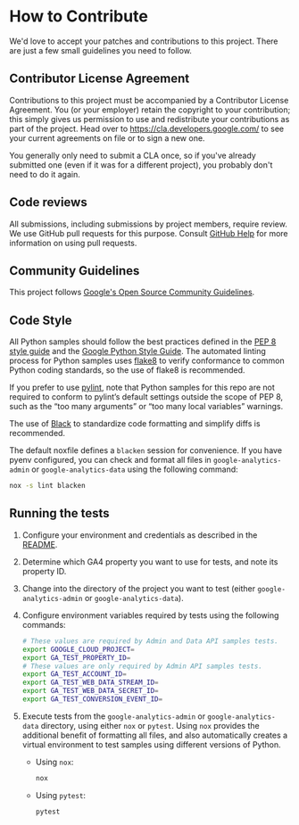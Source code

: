 # How to Contribute

We'd love to accept your patches and contributions to this project. There are
just a few small guidelines you need to follow.

## Contributor License Agreement

Contributions to this project must be accompanied by a Contributor License
Agreement. You (or your employer) retain the copyright to your contribution;
this simply gives us permission to use and redistribute your contributions as
part of the project. Head over to <https://cla.developers.google.com/> to see
your current agreements on file or to sign a new one.

You generally only need to submit a CLA once, so if you've already submitted one
(even if it was for a different project), you probably don't need to do it
again.

## Code reviews

All submissions, including submissions by project members, require review. We
use GitHub pull requests for this purpose. Consult
[GitHub Help](https://help.github.com/articles/about-pull-requests/) for more
information on using pull requests.

## Community Guidelines

This project follows [Google's Open Source Community
Guidelines](https://opensource.google.com/conduct/).

## Code Style

All Python samples should follow the best practices defined in the [PEP 8 style
guide](https://www.python.org/dev/peps/pep-0008/) and the [Google Python Style
Guide](http://google.github.io/styleguide/pyguide.html). The automated linting
process for Python samples uses [flake8](http://flake8.pycqa.org/en/latest/) to
verify conformance to common Python coding standards, so the use of flake8 is
recommended.

If you prefer to use [pylint](https://www.pylint.org/), note that Python samples
for this repo are not required to conform to pylint’s default settings outside
the scope of PEP 8, such as the “too many arguments” or “too many local
variables” warnings.

The use of [Black](https://pypi.org/project/black/) to standardize code
formatting and simplify diffs is recommended.

The default noxfile defines a `blacken` session for convenience. If you have
pyenv configured, you can check and format all files in `google-analytics-admin`
or `google-analytics-data` using the following command:

```sh
nox -s lint blacken
```

## Running the tests

1.  Configure your environment and credentials as described in the
    [README](README.md).
2.  Determine which GA4 property you want to use for tests, and note its
    property ID.
3.  Change into the directory of the project you want to test (either
    `google-analytics-admin` or `google-analytics-data`).
4.  Configure environment variables required by tests using the following
    commands:

    ```sh
    # These values are required by Admin and Data API samples tests.
    export GOOGLE_CLOUD_PROJECT=
    export GA_TEST_PROPERTY_ID=
    # These values are only required by Admin API samples tests.
    export GA_TEST_ACCOUNT_ID=
    export GA_TEST_WEB_DATA_STREAM_ID=
    export GA_TEST_WEB_DATA_SECRET_ID=
    export GA_TEST_CONVERSION_EVENT_ID=
    ```

5.  Execute tests from the `google-analytics-admin` or `google-analytics-data`
    directory, using either `nox` or `pytest`. Using `nox` provides the
    additional benefit of formatting all files, and also automatically creates a
    virtual environment to test samples using different versions of Python.

    *   Using `nox`:

        ```sh
        nox
        ```

    *   Using `pytest`:

        ```sh
        pytest
        ```
